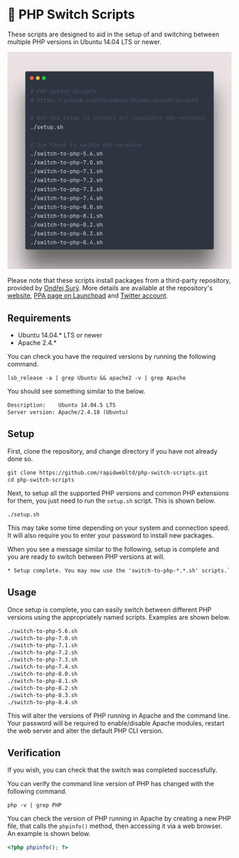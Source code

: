 # 🔄 PHP Switch Scripts

These scripts are designed to aid in the setup of and switching between multiple PHP versions in Ubuntu 14.04 LTS or newer.

<img src="assets/images/usage.png" />


Please note that these scripts install packages from a third-party repository, provided by [Ondřej Surý](https://twitter.com/oerdnj). More details are available at the repository's [website](https://deb.sury.org/), [PPA page on Launchpad](https://launchpad.net/~ondrej/+archive/ubuntu/php/) and [Twitter account](https://twitter.com/debsuryorg).

## Requirements

* Ubuntu 14.04.* LTS or newer
* Apache 2.4.*

You can check you have the required versions by running the following command.

```
lsb_release -a | grep Ubuntu && apache2 -v | grep Apache
```

You should see something similar to the below.

```
Description:    Ubuntu 14.04.5 LTS
Server version: Apache/2.4.18 (Ubuntu)
```

## Setup

First, clone the repository, and change directory if you have not already done so.

```
git clone https://github.com/rapidwebltd/php-switch-scripts.git
cd php-switch-scripts
```

Next, to setup all the supported PHP versions and common PHP extensions for them, you just need to run the `setup.sh` script. This is shown below.

```
./setup.sh
```

This may take some time depending on your system and connection speed. It will also require you to enter your password to install new packages.

When you see a message similar to the following, setup is complete and you are ready to switch between PHP versions at will.

```
* Setup complete. You may now use the 'switch-to-php-*.*.sh' scripts.`
```

## Usage

Once setup is complete, you can easily switch between different PHP versions using the appropriately named scripts. Examples are shown below.

```
./switch-to-php-5.6.sh
./switch-to-php-7.0.sh
./switch-to-php-7.1.sh
./switch-to-php-7.2.sh
./switch-to-php-7.3.sh
./switch-to-php-7.4.sh
./switch-to-php-8.0.sh
./switch-to-php-8.1.sh
./switch-to-php-8.2.sh
./switch-to-php-8.3.sh
./switch-to-php-8.4.sh
```

This will alter the versions of PHP running in Apache and the command line. Your password will be required to enable/disable Apache modules, restart the web server and alter the default PHP CLI version.

## Verification

If you wish, you can check that the switch was completed successfully.

You can verify the command line version of PHP has changed with the following command.

```
php -v | grep PHP
```

You can check the version of PHP running in Apache by creating a new PHP file, that calls the `phpinfo()` method, then accessing it via a web browser. An example is shown below.

```php
<?php phpinfo(); ?>
```

